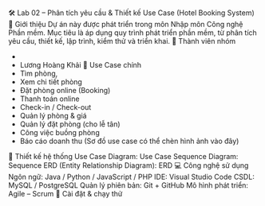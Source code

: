 🛠️ Lab 02 – Phân tích yêu cầu & Thiết kế Use Case (Hotel Booking System)
📌 Giới thiệu Dự án này được phát triển trong môn Nhập môn Công nghệ Phần mềm.
Mục tiêu là áp dụng quy trình phát triển phần mềm, từ phân tích yêu cầu, thiết kế, lập trình, kiểm thử và triển khai.
👥 Thành viên nhóm

-
- Lương Hoàng Khải
  🎯 Use Case chính
- Tìm phòng,
- Xem chi tiết phòng
- Đặt phòng online (Booking)
- Thanh toán online
- Check-in / Check-out
- Quản lý phòng & giá
- Quản lý đặt phòng (cho lễ tân)
- Công việc buồng phòng
- Báo cáo doanh thu (Sơ đồ use case có thể chèn hình ảnh vào đây)

📐 Thiết kế hệ thống Use Case Diagram: Use Case Sequence Diagram: Sequence ERD (Entity Relationship Diagram): ERD 💻 Công nghệ sử dụng Ngôn ngữ: Java / Python / JavaScript / PHP IDE: Visual Studio Code CSDL: MySQL / PostgreSQL Quản lý phiên bản: Git + GitHub Mô hình phát triển: Agile – Scrum 🚀 Cài đặt & chạy thử

